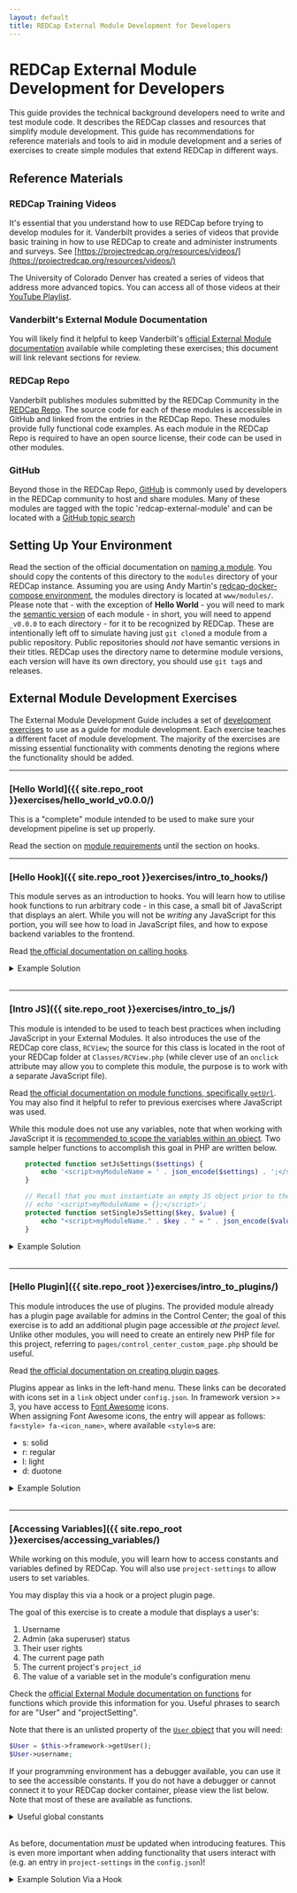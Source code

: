 ```yaml
---
layout: default
title: REDCap External Module Development for Developers
---
```


# REDCap External Module Development for Developers

This guide provides the technical background developers need to write and test module code. It describes the REDCap classes and resources that simplify module development. This guide has recommendations for reference materials and tools to aid in module development and a series of exercises to create simple modules that extend REDCap in different ways.

## Reference Materials

### REDCap Training Videos

It's essential that you understand how to use REDCap before trying to develop modules for it. Vanderbilt provides a series of videos that provide basic training in how to use REDCap to create and administer instruments and surveys. See [https://projectredcap.org/resources/videos/](https://projectredcap.org/resources/videos/)

The University of Colorado Denver has created a series of videos that address more advanced topics. You can access all of those videos at their [YouTube Playlist](https://www.youtube.com/playlist?list=PLrnf34ZtZ9FpHcZyZuNnNFZ9cEbhijNGf).


### Vanderbilt's External Module Documentation

You will likely find it helpful to keep Vanderbilt's [official External Module documentation](https://github.com/vanderbilt/redcap-external-modules/blob/testing/docs/official-documentation.md) available while completing these exercises; this document will link relevant sections for review.


### REDCap Repo

Vanderbilt publishes modules submitted by the REDCap Community in the [REDCap Repo](https://redcap.vanderbilt.edu/consortium/modules/index.php). The source code for each of these modules is accessible in GitHub and linked from the entries in the REDCap Repo. These modules provide fully functional code examples. As each module in the REDCap Repo is required to have an open source license, their code can be used in other modules.


### GitHub

Beyond those in the REDCap Repo, [GitHub](https://github.com) is commonly used by developers in the REDCap community to host and share modules. Many of these modules are tagged with the topic 'redcap-external-module' and can be located with a [GitHub topic search](https://github.com/search?q=topic%3Aredcap-external-module&type=Repositories)


## Setting Up Your Environment
Read the section of the official documentation on [naming a module](https://github.com/vanderbilt/redcap-external-modules/blob/testing/docs/official-documentation.md#naming-a-module). You should copy the contents of this directory to the `modules` directory of your REDCap instance. Assuming you are using Andy Martin's [redcap-docker-compose environment](https://github.com/123andy/redcap-docker-compose), the modules directory is located at `www/modules/`.  
Please note that - with the exception of **Hello World** - you will need to mark the [semantic version](https://semver.org/) of each module - in short, you will need to append `_v0.0.0` to each directory - for it to be recognized by REDCap. These are intentionally left off to simulate having just `git clone`d a module from a public repository. Public repositories should _not_ have semantic versions in their titles. REDCap uses the directory name to determine module versions, each version will have its own directory, you should use `git tag`s and releases.


## External Module Development Exercises

The External Module Development Guide includes a set of [development exercises](https://github.com/ctsit/redcap_external_module_development_guide/exercises/) to use as a guide for module development. Each exercise teaches a different facet of module development. The majority of the exercises are missing essential functionality with comments denoting the regions where the functionality should be added.

---

### [Hello World]({{ site.repo_root }}exercises/hello_world_v0.0.0/)
This is a "complete" module intended to be used to make sure your development pipeline is set up properly.

Read the section on [module requirements](https://github.com/vanderbilt/redcap-external-modules/blob/testing/docs/official-documentation.md#module-requirement) until the section on hooks.

---

### [Hello Hook]({{ site.repo_root }}exercises/intro_to_hooks/)

This module serves as an introduction to hooks. You will learn how to utilise hook functions to run arbitrary code - in this case, a small bit of JavaScript that displays an alert. While you will not be _writing_ any JavaScript for this portion, you will see how to load in JavaScript files, and how to expose backend variables to the frontend.

Read [the official documentation on calling hooks](https://github.com/vanderbilt/redcap-external-modules/blob/testing/docs/official-documentation.md#how-to-call-redcap-hooks).

<details>
<summary>Example Solution
</summary>

`ExternalModule.php`
```php
    // FIXME
    /* Write your code here */
    function redcap_every_page_top($project_id) {
    /* Stop writing code here */
        $this->includeJs('js/hello_hook.js');
```

`config.json`
```json
    "permissions": [
        "redcap_every_page_top"
    ],
```

</details>
<br />

---

### [Intro JS]({{ site.repo_root }}exercises/intro_to_js/)

This module is intended to be used to teach best practices when including JavaScript in your External Modules. It also introduces the use of the REDCap core class, `RCView`; the source for this class is located in the root of your REDCap folder at `Classes/RCView.php` (while clever use of an `onclick` attribute may allow you to complete this module, the purpose is to work with a separate JavaScript file).

Read [the official documentation on module functions, specifically `getUrl`](https://github.com/vanderbilt/redcap-external-modules/blob/testing/docs/framework/v3.md). You may also find it helpful to refer to previous exercises where JavaScript was used.

While this module does not use any variables, note that when working with JavaScript it is [recommended to scope the variables within an object](https://github.com/vanderbilt/redcap-external-modules/blob/testing/docs/official-documentation.md#javascript-recommendations). Two sample helper functions to accomplish this goal in PHP are written below.

```php
    protected function setJsSettings($settings) {
        echo '<script>myModuleName = ' . json_encode($settings) . ';</script>';
    }

    // Recall that you must instantiate an empty JS object prior to the first call of this function, i.e.
    // echo '<script>myModuleName = {};</script>';
    protected function setSingleJsSetting($key, $value) {
        echo "<script>myModuleName." . $key . " = " . json_encode($value) . ";</script>";
    }
```

<details>
<summary>Example Solution
</summary>

`ExternalModule.php`
```php
        // FIXME
        // include a JavaScript file that increments the contents of incrementValue
        // upon clicking the incrementButton
        /* write your code below */
        $this->includeJs('js/intro.js');
    }

    protected function includeJs($file) {
        // Use this function to use your JavaScript files in the frontend
        echo '<script src="' . $this->getUrl($file) . '"></script>';
    }
```

`js/intro.js`
```javascript
$( document ).ready(function() {
    /* Write your code below */
    $('#incrementButton').click(function() {
        increase();
    });
});

/* If you wish, make a function */
function increase() {
    let inc = $('#incrementValue').text();
    $('#incrementValue').text(++inc);
}
```

</details>
<br />

---

### [Hello Plugin]({{ site.repo_root }}exercises/intro_to_plugins/)

This module introduces the use of plugins. The provided module already has a plugin page available for admins in the Control Center; the goal of this exercise is to add an additional plugin page accessible _at the project level_. Unlike other modules, you will need to create an entirely new PHP file for this project, referring to `pages/control_center_custom_page.php` should be useful.

Read [the official documentation on creating plugin pages](https://github.com/vanderbilt/redcap-external-modules/blob/testing/docs/official-documentation.md#how-to-create-plugin-pages-for-your-module).

Plugins appear as links in the left-hand menu. These links can be decorated with icons set in a `link` object under `config.json`. In framework version >= 3, you have access to [Font Awesome](https://fontawesome.com/icons?d=gallery) icons.  
When assigning Font Awesome icons, the entry will appear as follows: `fa<style> fa-<icon_name>`, where available `<style>`s are:
- s: solid
- r: regular
- l: light
- d: duotone

<details>
<summary>Example Solution
</summary>

`config.json`
```json
   "links": {
      "control-center": [
         {
            "name": "Hello Admin",
            "icon": "fas fa-globe",
            "url": "pages/control_center_custom_page.php"
         }
      ],
      "project": [
         {
            "name": "Hello Project",
            "icon": "fas hand-paper",
            "url": "pages/project_custom_page.php"
         }
      ]
   }
```

`pages/project_custom_page.php`
```php
<?php
require_once APP_PATH_DOCROOT . 'ProjectGeneral/header.php';

$title = RCView::img(['src' => APP_PATH_IMAGES . 'bell.png']) . ' ' . REDCap::escapeHtml('Control Center Page');
echo RCView::h4([], $title);

$module->sayHello();

require_once APP_PATH_DOCROOT . 'ProjectGeneral/footer.php';
```

Don't forget to update docs when you add new features!  
`README.md`
```markdown
Provides pages that say "Hello, world" in the control center and in projects.
```

</details>
<br />

---

### [Accessing Variables]({{ site.repo_root }}exercises/accessing_variables/)

While working on this module, you will learn how to access constants and variables defined by REDCap. You will also use `project-settings` to allow users to set variables.

You may display this via a hook or a project plugin page.

The goal of this exercise is to create a module that displays a user's:
1. Username
1. Admin (aka superuser) status
1. Their user rights
1. The current page path
1. The current project's `project_id`
1. The value of a variable set in the module's configuration menu

Check the [official External Module documentation on functions](https://github.com/vanderbilt/redcap-external-modules/blob/testing/docs/framework/intro.md) for functions which provide this information for you. Useful phrases to search for are "User" and "projectSetting".

Note that there is an unlisted property of the [`User` object](https://github.com/vanderbilt/redcap-external-modules/blob/testing/docs/framework/intro.md#user-method) that you will need: 

```php
$User = $this->framework->getUser();
$User->username;
```

If your programming environment has a debugger available, you can use it to see the accessible constants. If you do not have a debugger or cannot connect it to your REDCap docker container, please view the list below. Note that most of these are available as functions.  
<details>
<summary>Useful global constants
</summary>

- **PAGE**: The path portion of the URL for the current web page. This is the only constant listed that is not easily determined by a function
- **PROJECT_ID**: The numerical ID of the project being viewed
- **USERID**: The username of the user viewing the page
- **SUPER_USER**: A boolean integer indication if the user from **USERID** has admin privileges

</details>
<br />

As before, documentation _must_ be updated when introducing features. This is even more important when adding functionality that users interact with (e.g. an entry in `project-settings` in the `config.json`)!

<details>
<summary>Example Solution Via a Hook
</summary>

This is a _bare minimum_ implementation that demonstrates how to access REDCap variables. The output is _ugly_. An attractive display of those variables is left as an exercise for the student.  
`ExternalModule.php`
```php
    //FIXME: Write and use functions to show users pertinent information
    function redcap_every_page_top() {
        $this->displayVars();
    }

    function displayVars() {
        print_r("<pre>"); // Wrap the display area in <pre> tag for formatting

        $userobj = $this->framework->getUser();

        print_r("Username: " . $userobj->username . "\n");
        print_r("You are " . ( ($userobj->isSuperUser()) ? "" : "not " ) . "a superuser.\n");
        print_r("Your user rights: \n");
        var_dump($userobj->getRights());

        print_r("Page path: " . PAGE . "\n");
        print_r("Project ID: " . $this->framework->getProjectId() . "\n"); // Display project ID via framework function
        // OR
        //print_r("Project ID: " . PROJECT_ID . "\n"); // Display project ID via constant
        print_r("Custom Setting: " . $this->framework->getProjectSetting('custom_setting'));

        print_r("</pre>");
    }
```

`config.json`
```json
    "permissions": [
        "redcap_every_page_top"
    ],
    "project-settings": [
        {
            "key": "custom_setting",
            "name": "Custom Setting",
            "type": "text"
        }
    ]
```

An unordered list is a great way to explain simple options to users.  
`README.md`
```markdown
Displays information relevant to users, including their user permissions and location in REDCap.

...

## Project Configuration
- **Custom Setting**: A message that will be displayed along with other information

```

</details>
<br />
